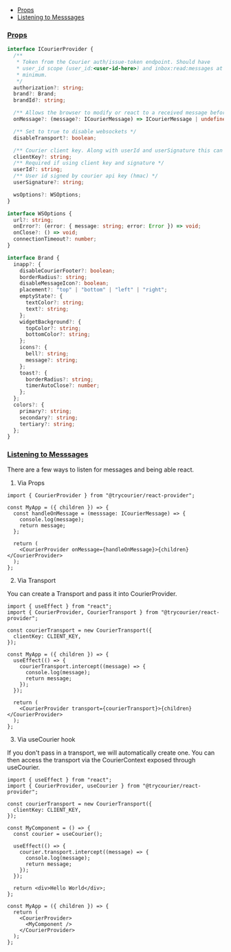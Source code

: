 <!-- START doctoc generated TOC please keep comment here to allow auto update -->
<!-- DON'T EDIT THIS SECTION, INSTEAD RE-RUN doctoc TO UPDATE -->

- [Props](#props)
- [Listening to Messsages](#listening-to-messsages)

<!-- END doctoc generated TOC please keep comment here to allow auto update -->

<a name="0propsmd"></a>

### [Props](#props)

```ts
interface ICourierProvider {
  /**
   * Token from the Courier auth/issue-token endpoint. Should have
   * user_id scope (user_id:<user-id-here>) and inbox:read:messages at a
   * minimum.
   */
  authorization?: string;
  brand?: Brand;
  brandId?: string;

  /** Allows the browser to modify or react to a received message before the message is displayed to the user */
  onMessage?: (message?: ICourierMessage) => ICourierMessage | undefined;

  /** Set to true to disable websockets */
  disableTransport?: boolean;

  /** Courier client key. Along with userId and userSignature this can be used as an alternative to the authorization field / token. */
  clientKey?: string;
  /** Required if using client key and signature */
  userId?: string;
  /** User id signed by courier api key (hmac) */
  userSignature?: string;

  wsOptions?: WSOptions;
}

interface WSOptions {
  url?: string;
  onError?: (error: { message: string; error: Error }) => void;
  onClose?: () => void;
  connectionTimeout?: number;
}

interface Brand {
  inapp?: {
    disableCourierFooter?: boolean;
    borderRadius?: string;
    disableMessageIcon?: boolean;
    placement?: "top" | "bottom" | "left" | "right";
    emptyState?: {
      textColor?: string;
      text?: string;
    };
    widgetBackground?: {
      topColor?: string;
      bottomColor?: string;
    };
    icons?: {
      bell?: string;
      message?: string;
    };
    toast?: {
      borderRadius?: string;
      timerAutoClose?: number;
    };
  };
  colors?: {
    primary?: string;
    secondary?: string;
    tertiary?: string;
  };
}
```

<a name="1listening-to-messagesmd"></a>

### [Listening to Messsages](#listening)

There are a few ways to listen for messages and being able react.

1. Via Props

```tsx
import { CourierProvider } from "@trycourier/react-provider";

const MyApp = ({ children }) => {
  const handleOnMessage = (messsage: ICourierMessage) => {
    console.log(message);
    return message;
  };

  return (
    <CourierProvider onMessage={handleOnMessage}>{children}</CourierProvider>
  );
};
```

2. Via Transport

You can create a Transport and pass it into CourierProvider.

```tsx
import { useEffect } from "react";
import { CourierProvider, CourierTransport } from "@trycourier/react-provider";

const courierTransport = new CourierTransport({
  clientKey: CLIENT_KEY,
});

const MyApp = ({ children }) => {
  useEffect(() => {
    courierTransport.intercept((message) => {
      console.log(message);
      return message;
    });
  });

  return (
    <CourierProvider transport={courierTransport}>{children}</CourierProvider>
  );
};
```

3. Via useCourier hook

If you don't pass in a transport, we will automatically create one. You can then access the transport via the CourierContext exposed through useCourier.

```tsx
import { useEffect } from "react";
import { CourierProvider, useCourier } from "@trycourier/react-provider";

const courierTransport = new CourierTransport({
  clientKey: CLIENT_KEY,
});

const MyComponent = () => {
  const courier = useCourier();

  useEffect(() => {
    courier.transport.intercept((message) => {
      console.log(message);
      return message;
    });
  });

  return <div>Hello World</div>;
};

const MyApp = ({ children }) => {
  return (
    <CourierProvider>
      <MyComponent />
    </CourierProvider>
  );
};
```
